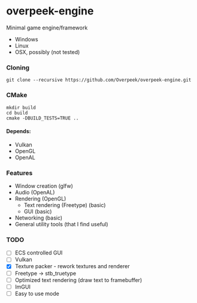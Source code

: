 # overpeek-engine
Minimal game engine/framework
 - Windows
 - Linux
 - OSX, possibly (not tested)

### Cloning
```
git clone --recursive https://github.com/Overpeek/overpeek-engine.git
```

### CMake
```
mkdir build
cd build
cmake -DBUILD_TESTS=TRUE ..
```

#### Depends:
- Vulkan
- OpenGL
- OpenAL

### Features
- Window creation (glfw) 
- Audio (OpenAL) 
- Rendering (OpenGL)
    - Text rendering (Freetype) (basic) 
    - GUI (basic)
- Networking (basic)
- General utility tools (that I find useful) 


### TODO
- [ ] ECS controlled GUI
- [ ] Vulkan
- [x] Texture packer - rework textures and renderer
- [ ] Freetype -> stb_truetype
- [ ] Optimized text rendering (draw text to framebuffer)
- [ ] ImGUI 
- [ ] Easy to use mode
